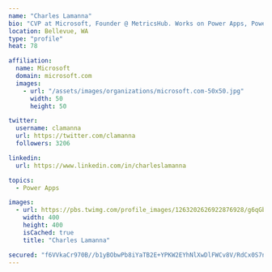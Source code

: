 ```yaml
---
name: "Charles Lamanna"
bio: "CVP at Microsoft, Founder @ MetricsHub. Works on Power Apps, Power Automate, Power Virtual Agent, Common Data Service and Dynamics 365."
location: Bellevue, WA
type: "profile"
heat: 78

affiliation:
  name: Microsoft
  domain: microsoft.com
  images:
    - url: "/assets/images/organizations/microsoft.com-50x50.jpg"
      width: 50
      height: 50

twitter:
  username: clamanna
  url: https://twitter.com/clamanna
  followers: 3206

linkedin:
  url: https://www.linkedin.com/in/charleslamanna

topics:
  - Power Apps

images:
  - url: https://pbs.twimg.com/profile_images/1263202626922876928/g6qGbHZ-_400x400.jpg
    width: 400
    height: 400
    isCached: true
    title: "Charles Lamanna"

secured: "f6VVkaCr970B//b1yBObwPb8iYaTB2E+YPKW2EYhNlXwDlFWCv8V/RdCx0S7nY8jdWvWftcgIkKNRc0cR9OABEyCOls+CUWzHDi8xPV1gOMX1DWgOVVghuFOitZtD5452KplmqPxR1pSMjjQ0BY1hxWiAd9xzDu0nfL36ok2mNfQ28fudWT80+zspt+N7ZGF/Bm5FO6BYc6fkKsj6EfLF0pDwcZuQUPpMUYz1o7AIGrFNCcplosDsu5CxBLPbFkI6tJDeSJmeeDPZ5mlfuDqD2NIsVha0Dx7WiH4vd9iL/WyaLoeI3DUYcVV3qduBhXaSa7mj73RIz24zL8L+9Qm1JaJuO5LcAenMYDXd4Ec1pOOPkrK4eLsMqf1xMbHJAr85QwHV2TBvf3J5anncSGVpJztfN5Skt9QkTN9kmiwx3A=;4+6O0v7D4nrHXL7Ev3XSsg=="
---
```


